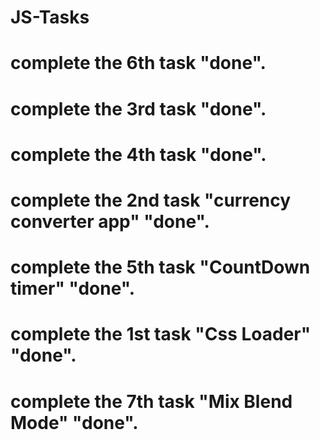 # JS-Tasks
# complete the 6th task "done".
# complete the 3rd task "done".
# complete the 4th task "done".
# complete the 2nd task "currency converter app" "done".
# complete the 5th task "CountDown timer" "done".
# complete the 1st task "Css Loader" "done".
# complete the 7th task "Mix Blend Mode" "done".
